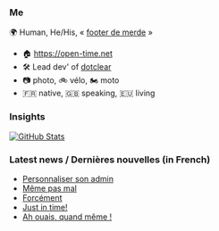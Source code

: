 ### Me

🌍 Human, He/His, « [footer de merde](https://open-time.net/post/2013/07/17/La-veritable-histoire-du-Footer-de-merde-) » 
* 🏠 https://open-time.net 
* 🛠️ Lead dev' of [dotclear](https://git.dotclear.org/dev/dotclear)
* 📷 photo, 🚲 vélo, 🏍️ moto 
* 🇫🇷 native, 🇬🇧 speaking, 🇪🇺 living

### Insights

[![GitHub Stats](https://github-readme-stats-sigma-five.vercel.app/api?username=franck-paul)](https://github.com/franck-paul)

### Latest news / Dernières nouvelles (in French)

<!-- BLOG-POST-LIST:START -->
- [Personnaliser son admin](https://open-time.net/post/2024/02/16/Personnaliser-son-admin)
- [Même pas mal](https://open-time.net/post/2024/02/15/Meme-pas-mal)
- [Forcément](https://open-time.net/post/2024/02/14/Forcement)
- [Just in time!](https://open-time.net/post/2024/02/13/Just-in-time)
- [Ah ouais, quand même !](https://open-time.net/post/2024/02/12/Ah-ouais-quand-meme-)
<!-- BLOG-POST-LIST:END -->
